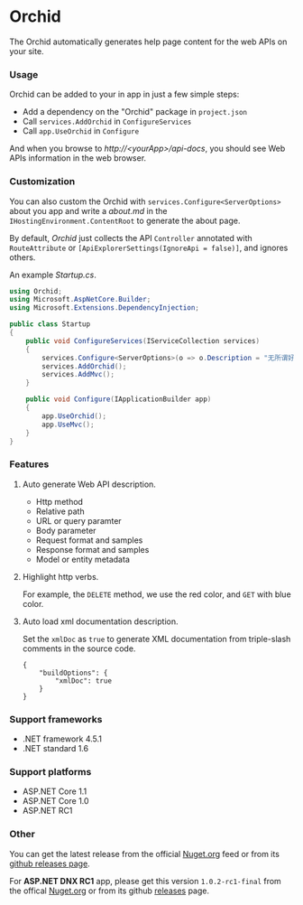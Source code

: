 # Orchid

The Orchid automatically generates help page content for the web APIs on your site.

### Usage

Orchid can be added to your in app in just a few simple steps:

- Add a dependency on the "Orchid" package in `project.json`
- Call `services.AddOrchid` in `ConfigureServices`
- Call `app.UseOrchid` in `Configure`

And when you browse to *http://&lt;yourApp&gt;/api-docs*, you should see Web APIs information in the web browser. 

### Customization

You can also custom the Orchid with `services.Configure<ServerOptions>` about you app and write a *about.md* in the `IHostingEnvironment.ContentRoot` to generate the about page.

By default, *Orchid* just collects the API `Controller` annotated with `RouteAttribute` or `[ApiExplorerSettings(IgnoreApi = false)]`, and ignores others.

An example *Startup.cs*.

```cs
using Orchid;
using Microsoft.AspNetCore.Builder;
using Microsoft.Extensions.DependencyInjection;

public class Startup
{
    public void ConfigureServices(IServiceCollection services)
    {
        services.Configure<ServerOptions>(o => o.Description = "无所谓好或不好，人生一场虚空大梦，韶华白首，不过转瞬。惟有天道恒在，往复循环，不曾更改…… —— 慕容紫英.仙剑奇侠传 4》");
        services.AddOrchid();
        services.AddMvc();
    }

    public void Configure(IApplicationBuilder app)
    {
        app.UseOrchid();
        app.UseMvc();
    }
}
```

### Features

1. Auto generate Web API description.

    - Http method
    - Relative path
    - URL or query paramter
    - Body parameter
    - Request format and samples
    - Response format and samples
    - Model or entity metadata

2. Highlight http verbs.

    For example, the `DELETE` method, we use the red color, and `GET` with blue color.

3. Auto load xml documentation description.

    Set the `xmlDoc` as `true` to generate XML documentation from triple-slash comments in the source code.

    ```
    {
        "buildOptions": {
            "xmlDoc": true
        }
    }
    ```

### Support frameworks

- .NET framework 4.5.1
- .NET standard 1.6

### Support platforms

- ASP.NET Core 1.1
- ASP.NET Core 1.0
- ASP.NET RC1

### Other

You can get the latest release from the official [Nuget.org](https://www.nuget.org/packages/Alyio.AspNetCore.Orchid/) feed or from its [github releases page](https://github.com/qqbuby/Orchid/releases).

For **ASP.NET DNX RC1** app, please get this version `1.0.2-rc1-final` from the offical [Nuget.org](https://www.nuget.org/packages/AspNetX.Server/1.0.2-rc1-final) or from its github [releases](https://github.com/qqbuby/Orchid/releases/tag/v1.0.2-rc1-final) page.
